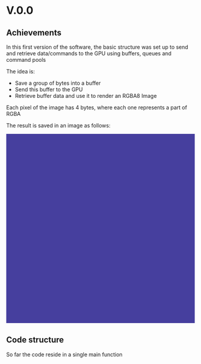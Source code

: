 # V.0.0

## Achievements

In this first version of the software, the basic structure was set up to send and retrieve data/commands to the GPU using buffers, queues and command pools

The idea is:
* Save a group of bytes into a buffer
* Send this buffer to the GPU
* Retrieve buffer data and use it to render an RGBA8 Image

Each pixel of the image has 4 bytes, where each one represents a part of RGBA

The result is saved in an image as follows:

![Result of first version execution](image.png)

## Code structure

So far the code reside in a single main function
